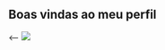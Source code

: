 ## Boas vindas ao meu perfil

<-- 
![](https://media1.tenor.com/m/qlpIadFPgesAAAAC/anime-frieren.gif)


